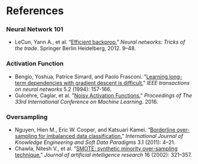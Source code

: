 # References

### Neural Network 101
- LeCun, Yann A., et al. “[Efficient backprop.](http://yann.lecun.com/exdb/publis/pdf/lecun-98b.pdf)” *Neural networks: Tricks of the trade*. Springer Berlin Heidelberg, 2012. 9–48.

### Activation Function
- Bengio, Yoshua, Patrice Simard, and Paolo Frasconi. "[Learning long-term dependencies with gradient descent is difficult.](http://www-dsi.ing.unifi.it/~paolo/ps/tnn-94-gradient.pdf)" *IEEE transactions on neural networks* 5.2 (1994): 157-166.
- Gulcehre, Caglar, et al. "[Noisy Activation Functions.](http://www.jmlr.org/proceedings/papers/v48/gulcehre16.pdf)" *Proceedings of The 33rd International Conference on Machine Learning*. 2016.

### Oversampling
- Nguyen, Hien M., Eric W. Cooper, and Katsuari Kamei. “[Borderline over-sampling for imbalanced data classification.](http://ousar.lib.okayama-u.ac.jp/files/public/1/19617/20160528004522391723/IWCIA2009_A1005.pdf)” *International Journal of Knowledge Engineering and Soft Data Paradigms* 3.1 (2011): 4–21.
- Chawla, Nitesh V., et al. “[SMOTE: synthetic minority over-sampling technique.](http://citeseerx.ist.psu.edu/viewdoc/download?doi=10.1.1.86.6835&rep=rep1&type=pdf)” *Journal of artificial intelligence research* 16 (2002): 321–357.
